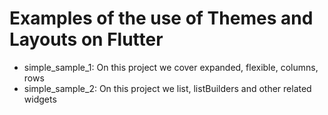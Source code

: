 # Examples of the use of Themes and Layouts on Flutter

- simple_sample_1: On this project we cover expanded, flexible, columns, rows
- simple_sample_2: On this project we list, listBuilders and other related widgets
  